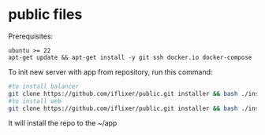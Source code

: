 # public files

Prerequisites:
```
ubuntu >= 22
apt-get update && apt-get install -y git ssh docker.io docker-compose
```

To init new server with app from repository, run this command:
```bash
#to install balancer
git clone https://github.com/iflixer/public.git installer && bash ./installer/init.sh iflixer/balancer.git && rm -rf installer
#to install web
git clone https://github.com/iflixer/public.git installer && bash ./installer/init.sh iflixer/web.git && rm -rf installer
```
It will install the repo to the ~/app

